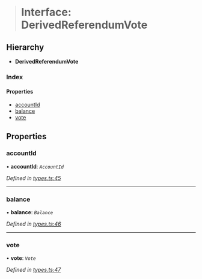 > # Interface: DerivedReferendumVote

## Hierarchy

* **DerivedReferendumVote**

### Index

#### Properties

* [accountId](_types_.derivedreferendumvote.md#accountid)
* [balance](_types_.derivedreferendumvote.md#balance)
* [vote](_types_.derivedreferendumvote.md#vote)

## Properties

###  accountId

• **accountId**: *`AccountId`*

*Defined in [types.ts:45](https://github.com/polkadot-js/api/blob/51a7263/packages/api-derive/src/types.ts#L45)*

___

###  balance

• **balance**: *`Balance`*

*Defined in [types.ts:46](https://github.com/polkadot-js/api/blob/51a7263/packages/api-derive/src/types.ts#L46)*

___

###  vote

• **vote**: *`Vote`*

*Defined in [types.ts:47](https://github.com/polkadot-js/api/blob/51a7263/packages/api-derive/src/types.ts#L47)*